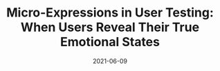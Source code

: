 ---
date: 2021-06-09
permalink: false
publisher: uxdesigncc
tags:
  - design
  - usability
target_url: https://uxdesign.cc/emotions-and-micro-expressions-in-ux-research-user-testing-a58b66612de
title: "Micro-Expressions in User Testing: When Users Reveal Their True Emotional States"
---